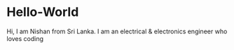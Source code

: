 # Hello-World
Hi, I am Nishan from Sri Lanka.
I am an electrical & electronics engineer who loves coding
